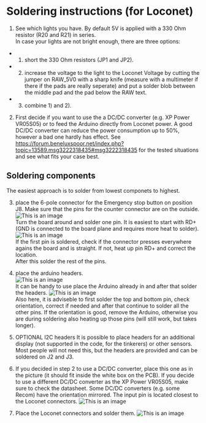 # Soldering instructions (for Loconet)

1. See which lights you have. By default 5V is applied with a 330 Ohm resistor (R20 and R21) in series.  
In case your lights are not bright enough, there are three options:  
-  1) short the 330 Ohm resistors (JP1 and JP2). 
-  2) increase the voltage to the light to the Loconet Voltage by cutting the jumper on RAW_5V0 with a sharp knife (measure with a multimeter if there if the pads are really seperate) and put a solder blob between the middle pad and the pad below the RAW text. 
-  3) combine 1) and 2).

2. First decide if you want to use the a DC/DC converter (e.g. XP Power VR05S05) or to feed the Arduino directly from Loconet power. A good DC/DC converter can reduce the power consumption up to 50%, however a bad one hardly has effect. See https://forum.beneluxspoor.net/index.php?topic=13589.msg3222318435#msg3222318435 for the tested situations and see what fits your case best.

## Soldering components
The easiest approach is to solder from lowest componets to highest.

3. place the 6-pole connector for the Emergency stop button on position J8. Make sure that the pins for the counter connector are on the outside.  
  ![This is an image](/images/instructions/step1a.jpeg)  
  Turn the board around and solder one pin. It is easiest to start with RD+ (GND is connected to the board plane and requires more heat to solder).  
  ![This is an image](/images/instructions/step1b.jpeg)  
  If the first pin is soldered, check if the connector presses everywhere agains the board and is straight. If not, heat up pin RD+ and correct the location.  
After this solder the rest of the pins.

4. place the arduino headers.  
  ![This is an image](/images/instructions/step2.jpeg)  
  It can be handy to use place the Arduino already in and after that solder the headers.
  ![This is an image](/images/instructions/step3.jpeg)  
  Also here, it is adviseble to first solder the top and bottom pin, check orientation, correct if needed and after that continue to solder all the other pins.  If the orientation is good, remove the Arduino, otherwise you are during soldering also heating up those pins (will still work, but takes longer). 
  
5. OPTIONAL I2C headers
   It is possible to place headers for an additional display (not supported in the code, for the tinkerers) or other sensors.
   Most people will not need this, but the headers are provided and can be soldered on J2 and J3.
  
6.  If you decided in step 2 to use a DC/DC converter, place this one as in the picture (it should fit inside the white box on the PCB).
  If you decide to use a different DC/DC converter as the XP Power VR05S05, make sure to check the datasheet. Some DC/DC converters (e.g. some Recom) have the orientation mirrored. The input pin is located closest to the Loconet connectors.
  ![This is an image](/images/instructions/step4.jpeg)  
  
7. Place the Loconet connectors and solder them. 
  ![This is an image](/images/instructions/step5.jpeg)
  
